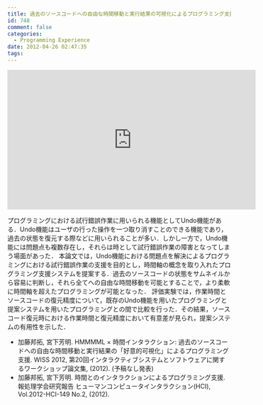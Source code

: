 ```yaml
---
title: 過去のソースコードへの自由な時間移動と実行結果の可視化によるプログラミング支援
id: 748
comment: false
categories:
  - Programming Experience
date: 2012-04-26 02:47:35
tags:
---
```



<iframe width="560" height="315" src="https://www.youtube.com/embed/5sHeAbS_d-c" frameborder="0" allowfullscreen></iframe>


プログラミングにおける試行錯誤作業に用いられる機能としてUndo機能がある．Undo機能はユーザの行った操作を一つ取り消すことのできる機能であり，過去の状態を復元する際などに用いられることが多い．しかし一方で，Undo機能には問題点も複数存在し，それらは時として試行錯誤作業の障害となってしまう場面があった． 本論文では，Undo機能における問題点を解決によるプログラミングにおける試行錯誤作業の支援を目的とし，時間軸の概念を取り入れたプログラミング支援システムを提案する．過去のソースコードの状態をサムネイルから容易に判断し，それら全てへの自由な時間移動を可能とすることで，より柔軟に時間軸を超えたプログラミングが可能となった． 評価実験では，作業時間とソースコードの復元精度について，既存のUndo機能を用いたプログラミングと提案システムを用いたプログラミングとの間で比較を行った．その結果，ソースコード復元時における作業時間と復元精度において有意差が見られ，提案システムの有用性を示した．

*   加藤邦拓, 宮下芳明. HMMMML × 時間インタラクション: 過去のソースコードへの自由な時間移動と実行結果の「好意的可視化」によるプログラミング支援. WISS 2012, 第20回インタラクティブシステムとソフトウェアに関するワークショップ論文集, (2012). (予稿なし発表)
*   加藤邦拓, 宮下芳明. 時間とのインタラクションによるプログラミング支援. 報処理学会研究報告 ヒューマンコンピュータインタラクション(HCI), Vol.2012-HCI-149 No.2, (2012).
